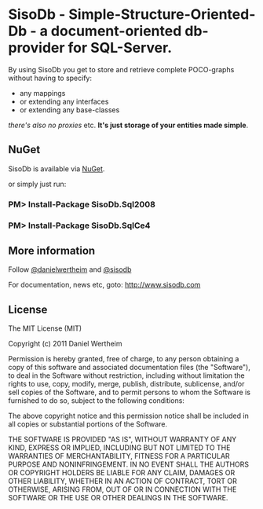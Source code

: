 # SisoDb - Simple-Structure-Oriented-Db - a document-oriented db-provider for SQL-Server.

By using SisoDb you get to store and retrieve complete POCO-graphs without having to specify:

* any mappings
* or extending any interfaces 
* or extending any base-classes

_there's also no proxies_ etc. **It's just storage of your entities made simple**.

## NuGet
SisoDb is available via [NuGet](http://nuget.org/List/Search?packageType=Packages&searchCategory=All+Categories&searchTerm=sisodb).

or simply just run:

### PM> Install-Package SisoDb.Sql2008

### PM> Install-Package SisoDb.SqlCe4

## More information
Follow [@danielwertheim](http://twitter.com/danielwertheim) and [@sisodb](http://twitter.com/sisodb)

For documentation, news etc, goto: <http://www.sisodb.com>

## License
The MIT License (MIT)

Copyright (c) 2011 Daniel Wertheim

Permission is hereby granted, free of charge, to any person obtaining a copy of this software and associated documentation files (the "Software"), to deal in the Software without restriction, including without limitation the rights to use, copy, modify, merge, publish, distribute, sublicense, and/or sell copies of the Software, and to permit persons to whom the Software is furnished to do so, subject to the following conditions:

The above copyright notice and this permission notice shall be included in all copies or substantial portions of the Software.

THE SOFTWARE IS PROVIDED "AS IS", WITHOUT WARRANTY OF ANY KIND, EXPRESS OR IMPLIED, INCLUDING BUT NOT LIMITED TO THE WARRANTIES OF MERCHANTABILITY, FITNESS FOR A PARTICULAR PURPOSE AND NONINFRINGEMENT. IN NO EVENT SHALL THE AUTHORS OR COPYRIGHT HOLDERS BE LIABLE FOR ANY CLAIM, DAMAGES OR OTHER LIABILITY, WHETHER IN AN ACTION OF CONTRACT, TORT OR OTHERWISE, ARISING FROM, OUT OF OR IN CONNECTION WITH THE SOFTWARE OR THE USE OR OTHER DEALINGS IN THE SOFTWARE.